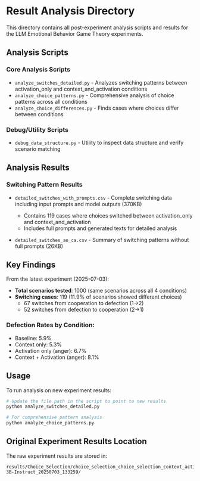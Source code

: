# Result Analysis Directory

This directory contains all post-experiment analysis scripts and results for the LLM Emotional Behavior Game Theory experiments.

## Analysis Scripts

### Core Analysis Scripts
- `analyze_switches_detailed.py` - Analyzes switching patterns between activation_only and context_and_activation conditions
- `analyze_choice_patterns.py` - Comprehensive analysis of choice patterns across all conditions
- `analyze_choice_differences.py` - Finds cases where choices differ between conditions

### Debug/Utility Scripts
- `debug_data_structure.py` - Utility to inspect data structure and verify scenario matching

## Analysis Results

### Switching Pattern Results
- `detailed_switches_with_prompts.csv` - Complete switching data including input prompts and model outputs (370KB)
  - Contains 119 cases where choices switched between activation_only and context_and_activation
  - Includes full prompts and generated texts for detailed analysis
  
- `detailed_switches_ao_ca.csv` - Summary of switching patterns without full prompts (26KB)

## Key Findings

From the latest experiment (2025-07-03):
- **Total scenarios tested**: 1000 (same scenarios across all 4 conditions)
- **Switching cases**: 119 (11.9% of scenarios showed different choices)
  - 67 switches from cooperation to defection (1→2)
  - 52 switches from defection to cooperation (2→1)

### Defection Rates by Condition:
- Baseline: 5.9%
- Context only: 5.3%
- Activation only (anger): 6.7%
- Context + Activation (anger): 8.1%

## Usage

To run analysis on new experiment results:

```bash
# Update the file path in the script to point to new results
python analyze_switches_detailed.py

# For comprehensive pattern analysis
python analyze_choice_patterns.py
```

## Original Experiment Results Location

The raw experiment results are stored in:
```
results/Choice_Selection/choice_selection_choice_selection_context_activation_test_prisoners_dilemma_Qwen2.5-3B-Instruct_20250703_133259/
```